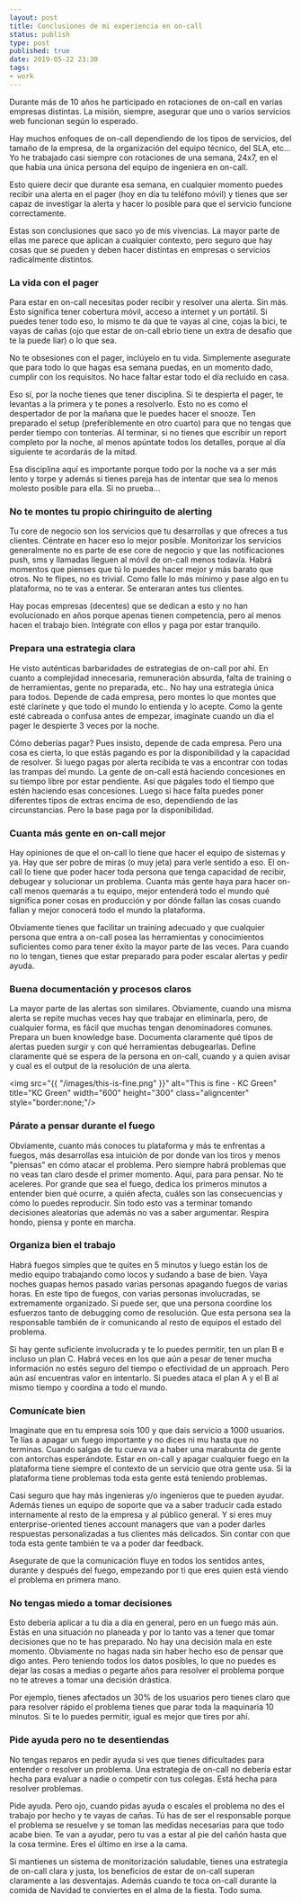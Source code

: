 ```yaml
--- 
layout: post
title: Conclusiones de mi experiencia en on-call
status: publish
type: post
published: true
date: 2019-05-22 23:30
tags: 
- work
---
```


Durante más de 10 años he participado en rotaciones de on-call en varias empresas distintas. La misión, siempre, asegurar que uno o varios servicios web funcionan según lo esperado.

Hay muchos enfoques de on-call dependiendo de los tipos de servicios, del tamaño de la empresa, de la organización del equipo técnico, del SLA, etc... Yo he trabajado casi siempre con rotaciones de una semana, 24x7, en el que había una única persona del equipo de ingeniera en on-call.

Esto quiere decir que durante esa semana, en cualquier momento puedes recibir una alerta en el pager (hoy en día tu teléfono móvil) y tienes que ser capaz de investigar la alerta y hacer lo posible para que el servicio funcione correctamente.

Estas son conclusiones que saco yo de mis vivencias. La mayor parte de ellas me parece que aplican a cualquier contexto, pero seguro que hay cosas que se pueden y deben hacer distintas en empresas o servicios radicalmente distintos.

### La vida con el pager

Para estar en on-call necesitas poder recibir y resolver una alerta. Sin más. Esto significa tener cobertura móvil, acceso a internet y un portátil. Si puedes tener todo eso, lo mismo te da que te vayas al cine, cojas la bici, te vayas de cañas (ojo que estar de on-call ebrio tiene un extra de desafío que te la puede liar) o lo que sea.

No te obsesiones con el pager, inclúyelo en tu vida. Simplemente asegurate que para todo lo que hagas esa semana puedas, en un momento dado, cumplir con los requisitos. No hace faltar estar todo el día recluido en casa.

Eso sí, por la noche tienes que tener disciplina. Si te despierta el pager, te levantas a la primera y te pones a resolverlo. Esto no es como el despertador de por la mañana que le puedes hacer el snooze. Ten preparado el setup (preferiblemente en otro cuarto) para que no tengas que perder tiempo con tonterías. Al terminar, si no tienes que escribir un report completo por la noche, al menos apúntate todos los detalles, porque al día siguiente te acordarás de la mitad.

Esa disciplina aquí es importante porque todo por la noche va a ser más lento y torpe y además si tienes pareja has de intentar que sea lo menos molesto posible para ella. Si no prueba...

### No te montes tu propio chiringuito de alerting

Tu core de negocio son los servicios que tu desarrollas y que ofreces a tus clientes. Céntrate en hacer eso lo mejor posible. Monitorizar los servicios generalmente no es parte de ese core de negocio y que las notificaciones push, sms y llamadas lleguen al móvil de on-call menos todavía. Habrá momentos que pienses que tú lo puedes hacer mejor y más barato que otros. No te flipes, no es trivial. Como falle lo más mínimo y pase algo en tu plataforma, no te vas a enterar. Se enteraran antes tus clientes. 

Hay pocas empresas (decentes) que se dedican a esto y no han evolucionado en años porque apenas tienen competencia, pero al menos hacen el trabajo bien. Intégrate con ellos y paga por estar tranquilo.

### Prepara una estrategia clara

He visto auténticas barbaridades de estrategias de on-call por ahí. En cuanto a complejidad innecesaria, remuneración absurda, falta de training o de herramientas, gente no preparada, etc.. No hay una estrategia única para todos. Depende de cada empresa, pero montes lo que montes que esté clarinete y que todo el mundo lo entienda y lo acepte. Como la gente esté cabreada o confusa antes de empezar, imagínate cuando un día el pager le despierte 3 veces por la noche.

Cómo deberías pagar? Pues insisto, depende de cada empresa. Pero una cosa es cierta, lo que estás pagando es por la disponibilidad y la capacidad de resolver. Si luego pagas por alerta recibida te vas a encontrar con todas las trampas del mundo. La gente de on-call está haciendo concesiones en su tiempo libre por estar pendiente. Así que págales todo el tiempo que estén haciendo esas concesiones. Luego si hace falta puedes poner diferentes tipos de extras encima de eso, dependiendo de las circunstancias. Pero la base paga por la disponibilidad.

### Cuanta más gente en on-call mejor

Hay opiniones de que el on-call lo tiene que hacer el equipo de sistemas y ya. Hay que ser pobre de miras (o muy jeta) para verle sentido a eso. El on-call lo tiene que poder hacer toda persona que tenga capacidad de recibir, debugear y solucionar un problema. Cuanta más gente haya para hacer on-call menos quemarás a tu equipo, mejor entenderá todo el mundo qué significa poner cosas en producción y por dónde fallan las cosas cuando fallan y mejor conocerá todo el mundo la plataforma. 

Obviamente tienes que facilitar un training adecuado y que cualquier persona que entra a on-call posea las herramientas y conocimientos suficientes como para tener éxito la mayor parte de las veces. Para cuando no lo tengan, tienes que estar preparado para poder escalar alertas y pedir ayuda.

### Buena documentación y procesos claros

La mayor parte de las alertas son similares. Obviamente, cuando una misma alerta se repite muchas veces hay que trabajar en eliminarla, pero, de cualquier forma, es fácil que muchas tengan denominadores comunes. Prepara un buen knowledge base. Documenta claramente qué tipos de alertas pueden surgir y con qué herramientas debugearlas. Define claramente qué se espera de la persona en on-call, cuando y a quien avisar y cual es el output de la resolución de una alerta.

<img src="{{ "/images/this-is-fine.png" }}" alt="This is fine - KC Green" title="KC Green" width="600" height="300" class="aligncenter" style="border:none;"/>

### Párate a pensar durante el fuego

Obviamente, cuanto más conoces tu plataforma y más te enfrentas a fuegos, más desarrollas esa intuición de por donde van los tiros y menos "piensas" en cómo atacar el problema. Pero siempre habrá problemas que no veas tan claro desde el primer momento. Aquí, para para pensar. No te aceleres. Por grande que sea el fuego, dedica los primeros minutos a entender bien qué ocurre, a quién afecta, cuáles son las consecuencias y cómo lo puedes reproducir. Sin todo esto vas a terminar tomando decisiones aleatorias que además no vas a saber argumentar. Respira hondo, piensa y ponte en marcha.

### Organiza bien el trabajo

Habrá fuegos simples que te quites en 5 minutos y luego están los de medio equipo trabajando como locos y sudando a base de bien. Vaya noches guapas hemos pasado varias personas apagando fuegos de varias horas. En este tipo de fuegos, con varias personas involucradas, se extremamente organizado. Si puede ser, que una persona coordine los esfuerzos tanto de debugging como de resolución. Que esta persona sea la responsable también de ir comunicando al resto de equipos el estado del problema.

Si hay gente suficiente involucrada y te lo puedes permitir, ten un plan B e incluso un plan C. Habrá veces en los que aún a pesar de tener mucha información no estés seguro del tiempo o efectividad de un approach. Pero aún así encuentras valor en intentarlo. Si puedes ataca el plan A y el B al mismo tiempo y coordina a todo el mundo.

### Comunícate bien

Imaginate que en tu empresa sois 100 y que dais servicio a 1000 usuarios. Te lías a apagar un fuego importante y no dices ni mu hasta que no terminas. Cuando salgas de tu cueva va a haber una marabunta de gente con antorchas esperándote. Estar en on-call y apagar cualquier fuego en la plataforma tiene siempre el contexto de un servicio que otra gente usa. Si la plataforma tiene problemas toda esta gente está teniendo problemas. 

Casi seguro que hay más ingenieras y/o ingenieros que te pueden ayudar. Además tienes un equipo de soporte que va a saber traducir cada estado internamente al resto de la empresa y al público general. Y si eres muy enterprise-oriented tienes account managers que van a poder darles respuestas personalizadas a tus clientes más delicados. Sin contar con que toda esta gente también te va a poder dar feedback. 

Asegurate de que la comunicación fluye en todos los sentidos antes, durante y después del fuego, empezando por ti que eres quien está viendo el problema en primera mano.

### No tengas miedo a tomar decisiones

Esto debería aplicar a tu día a día en general, pero en un fuego más aún. Estás en una situación no planeada y por lo tanto vas a tener que tomar decisiones que no te has preparado. No hay una decisión mala en este momento. Obviamente no hagas nada sin haber hecho eso de pensar que digo antes. Pero teniendo todos los datos posibles, lo que no puedes es dejar las cosas a medias o pegarte años para resolver el problema porque no te atreves a tomar una decisión drástica. 

Por ejemplo, tienes afectados un 30% de los usuarios pero tienes claro que para resolver rápido el problema tienes que parar toda la maquinaria 10 minutos. Si te lo puedes permitir, igual es mejor que tires por ahí.

### Pide ayuda pero no te desentiendas

No tengas reparos en pedir ayuda si ves que tienes dificultades para entender o resolver un problema. Una estrategia de on-call no debería estar hecha para evaluar a nadie o competir con tus colegas. Está hecha para resolver problemas. 

Pide ayuda. Pero ojo, cuando pidas ayuda o escales el problema no des el trabajo por hecho y te vayas de cañas. Tú has de ser el responsable porque el problema se resuelve y se toman las medidas necesarias para que todo acabe bien. Te van a ayudar, pero tu vas a estar al pie del cañón hasta que la cosa termine. Eres el último en irse a la cama.

Si mantienes un sistema de monitorización saludable, tienes una estrategia de on-call clara y justa, los beneficios de estar de on-call superan claramente a las desventajas. Además cuando te toca on-call durante la comida de Navidad te conviertes en el alma de la fiesta. Todo suma.
